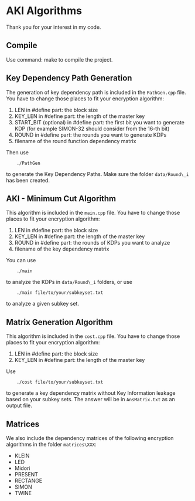 AKI Algorithms
==============

Thank you for your interest in my code.

Compile
-------------
Use command:
    make
to compile the project.

Key Dependency Path Generation
-------------
The generation of key dependency path is included in the ``PathGen.cpp`` file.
You have to change those places to fit your encryption algorithm:
1. LEN in #define part: the block size
2. KEY\_LEN in #define part: the length of the master key
3. START\_BIT (optional) in #define part: the first bit you want to generate KDP (for example SIMON-32 should consider from the 16-th bit)
4. ROUND in #define part: the rounds you want to generate KDPs
5. filename of the round function dependency matrix

Then use
```
    ./PathGen
```
to generate the Key Dependency Paths. Make sure the folder ``data/Round\_i`` has been created.

AKI - Minimum Cut Algorithm
---------------
This algorithm is included in the ``main.cpp`` file.
You have to change those places to fit your encryption algorithm:
1. LEN in #define part: the block size
2. KEY\_LEN in #define part: the length of the master key
3. ROUND in #define part: the rounds of KDPs you want to analyze
4. filename of the key dependency matrix

You can use
```
    ./main
```
to analyze the KDPs in ``data/Round\_i`` folders, or use
```
    ./main file/to/your/subkeyset.txt
```
to analyze a given subkey set.

Matrix Generation Algorithm
---------------------
This algorithm is included in the ``cost.cpp`` file.
You have to change those places to fit your encryption algorithm:
1. LEN in #define part: the block size
2. KEY\_LEN in #define part: the length of the master key

Use
```
    ./cost file/to/your/subkeyset.txt
```
to generate a key dependency matrix without Key Information leakage based on your subkey sets.
The answer will be in ``AnsMatrix.txt`` as an output file.

Matrices
-----------
We also include the dependency matrices of the following encryption algorithms in the folder ``matrices\XXX``:
* KLEIN
* LED
* Midori
* PRESENT
* RECTANGE
* SIMON
* TWINE
